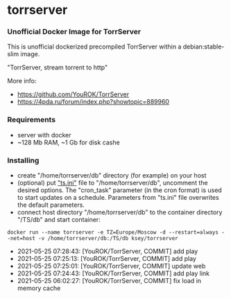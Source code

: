 # torrserver
### Unofficial Docker Image for TorrServer

This is unofficial dockerized precompiled TorrServer within a debian:stable-slim image.

"TorrServer, stream torrent to http"

More info:
- https://github.com/YouROK/TorrServer
- https://4pda.ru/forum/index.php?showtopic=889960

### Requirements

* server with docker
* ~128 Mb RAM, ~1 Gb for disk cashe 

### Installing

- сreate "/home/torrserver/db" directory (for example) on your host
- (optional) put ["ts.ini"](https://raw.githubusercontent.com/MrKsey/torrserver/master/ts.ini) file to "/home/torrserver/db", uncomment the desired options. The "cron_task" parameter (in the cron format) is used to start updates on a schedule. Parameters from "ts.ini" file overwrites the default parameters.
- connect host directory "/home/torrserver/db" to the container directory "/TS/db" and start container:
```
docker run --name torrserver -e TZ=Europe/Moscow -d --restart=always --net=host -v /home/torrserver/db:/TS/db ksey/torrserver
```



































































































































































* 2021-05-25 07:28:43: [YouROK/TorrServer, COMMIT] add play
* 2021-05-25 07:25:13: [YouROK/TorrServer, COMMIT] add play
* 2021-05-25 07:25:01: [YouROK/TorrServer, COMMIT] update web
* 2021-05-25 07:24:43: [YouROK/TorrServer, COMMIT] add play link
* 2021-05-25 06:02:27: [YouROK/TorrServer, COMMIT] fix load in memory cache
